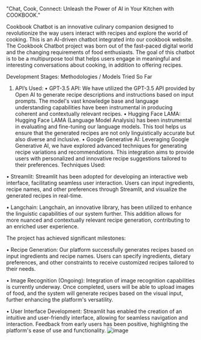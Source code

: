 
"Chat, Cook, Connect: Unleash the Power of AI in Your Kitchen with COOKBOOK."

Cookbook Chatbot is an innovative culinary companion designed to revolutionize the way users interact with recipes and explore the world of cooking. This is an AI-driven chatbot integrated into our cookbook website.
The Cookbook Chatbot project was born out of the fast-paced digital world and the changing requirements of food enthusiasts. The goal of this chatbot is to be a multipurpose tool that helps users engage in meaningful and interesting conversations about cooking, in addition to offering recipes. 

Development Stages:
Methodologies / Models Tried So Far
1.	API’s Used:
•	GPT-3.5 API: We have utilized the GPT-3.5 API provided by Open AI to generate recipe descriptions and instructions based on input prompts. The model's vast knowledge base and language understanding capabilities have been instrumental in producing coherent and contextually relevant recipes.
•	Hugging Face LAMA: Hugging Face LAMA (Language Model Analysis) has been instrumental in evaluating and fine-tuning our language models. This tool helps us ensure that the generated recipes are not only linguistically accurate but also diverse and inclusive.
•	Google Generative AI: Leveraging Google Generative AI, we have explored advanced techniques for generating recipe variations and recommendations. This integration aims to provide users with personalized and innovative recipe suggestions tailored to their preferences.
Techniques Used:

•	Streamlit: Streamlit has been adopted for developing an interactive web interface, facilitating seamless user interaction. Users can input ingredients, recipe names, and other preferences through Streamlit, and visualize the generated recipes in real-time.

•	Langchain: Langchain, an innovative library, has been utilized to enhance the linguistic capabilities of our system further. This addition allows for more nuanced and contextually relevant recipe generation, contributing to an enriched user experience.


The project has achieved significant milestones:

•	Recipe Generation: Our platform successfully generates recipes based on input ingredients and recipe names. Users can specify ingredients, dietary preferences, and other constraints to receive customized recipes tailored to their needs.

•	Image Recognition (Ongoing): Integration of image recognition capabilities is currently underway. Once completed, users will be able to upload images of food, and the system will generate recipes based on the visual input, further enhancing the platform's versatility.

•	User Interface Development: Streamlit has enabled the creation of an intuitive and user-friendly interface, allowing for seamless navigation and interaction. Feedback from early users has been positive, highlighting the platform's ease of use and functionality.
![image](https://github.com/Itsme-Kavya/RecepieGenerating_Bot/assets/161661536/c9b31e2a-7ef6-420d-92ed-e60b650460b6)

